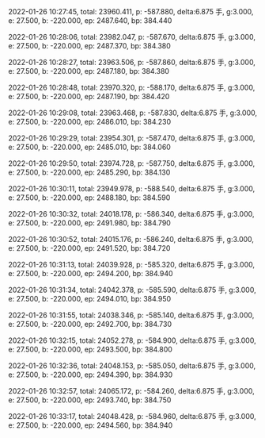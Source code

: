 2022-01-26 10:27:45, total: 23960.411, p: -587.880, delta:6.875 手, g:3.000, e: 27.500, b: -220.000, ep: 2487.640, bp: 384.440

2022-01-26 10:28:06, total: 23982.047, p: -587.670, delta:6.875 手, g:3.000, e: 27.500, b: -220.000, ep: 2487.370, bp: 384.380

2022-01-26 10:28:27, total: 23963.506, p: -587.860, delta:6.875 手, g:3.000, e: 27.500, b: -220.000, ep: 2487.180, bp: 384.380

2022-01-26 10:28:48, total: 23970.320, p: -588.170, delta:6.875 手, g:3.000, e: 27.500, b: -220.000, ep: 2487.190, bp: 384.420

2022-01-26 10:29:08, total: 23963.468, p: -587.830, delta:6.875 手, g:3.000, e: 27.500, b: -220.000, ep: 2486.010, bp: 384.230

2022-01-26 10:29:29, total: 23954.301, p: -587.470, delta:6.875 手, g:3.000, e: 27.500, b: -220.000, ep: 2485.010, bp: 384.060

2022-01-26 10:29:50, total: 23974.728, p: -587.750, delta:6.875 手, g:3.000, e: 27.500, b: -220.000, ep: 2485.290, bp: 384.130

2022-01-26 10:30:11, total: 23949.978, p: -588.540, delta:6.875 手, g:3.000, e: 27.500, b: -220.000, ep: 2488.180, bp: 384.590

2022-01-26 10:30:32, total: 24018.178, p: -586.340, delta:6.875 手, g:3.000, e: 27.500, b: -220.000, ep: 2491.980, bp: 384.790

2022-01-26 10:30:52, total: 24015.176, p: -586.240, delta:6.875 手, g:3.000, e: 27.500, b: -220.000, ep: 2491.520, bp: 384.720

2022-01-26 10:31:13, total: 24039.928, p: -585.320, delta:6.875 手, g:3.000, e: 27.500, b: -220.000, ep: 2494.200, bp: 384.940

2022-01-26 10:31:34, total: 24042.378, p: -585.590, delta:6.875 手, g:3.000, e: 27.500, b: -220.000, ep: 2494.010, bp: 384.950

2022-01-26 10:31:55, total: 24038.346, p: -585.140, delta:6.875 手, g:3.000, e: 27.500, b: -220.000, ep: 2492.700, bp: 384.730

2022-01-26 10:32:15, total: 24052.278, p: -584.900, delta:6.875 手, g:3.000, e: 27.500, b: -220.000, ep: 2493.500, bp: 384.800

2022-01-26 10:32:36, total: 24048.153, p: -585.050, delta:6.875 手, g:3.000, e: 27.500, b: -220.000, ep: 2494.390, bp: 384.930

2022-01-26 10:32:57, total: 24065.172, p: -584.260, delta:6.875 手, g:3.000, e: 27.500, b: -220.000, ep: 2493.740, bp: 384.750

2022-01-26 10:33:17, total: 24048.428, p: -584.960, delta:6.875 手, g:3.000, e: 27.500, b: -220.000, ep: 2494.560, bp: 384.940